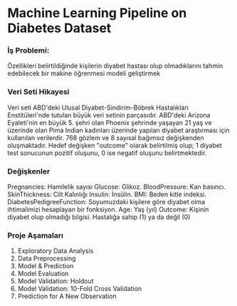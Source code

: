 # Machine Learning Pipeline on Diabetes Dataset

### İş Problemi:

Özellikleri belirtildiğinde kişilerin diyabet hastası olup olmadıklarını tahmin edebilecek bir makine öğrenmesi modeli geliştirmek

### Veri Seti Hikayesi

Veri seti ABD'deki Ulusal Diyabet-Sindirim-Böbrek Hastalıkları Enstitüleri'nde tutulan büyük veri setinin
parçasıdır. ABD'deki Arizona Eyaleti'nin en büyük 5. şehri olan Phoenix şehrinde yaşayan 21 yaş ve üzerinde olan
Pima Indian kadınları üzerinde yapılan diyabet araştırması için kullanılan verilerdir. 768 gözlem ve 8 sayısal
bağımsız değişkenden oluşmaktadır. Hedef değişken "outcome" olarak belirtilmiş olup; 1 diyabet test sonucunun
pozitif oluşunu, 0 ise negatif oluşunu belirtmektedir.

### Değişkenler

Pregnancies: Hamilelik sayısı
Glucose: Glikoz.
BloodPressure: Kan basıncı.
SkinThickness: Cilt Kalınlığı
Insulin: İnsülin.
BMI: Beden kitle indeksi.
DiabetesPedigreeFunction: Soyumuzdaki kişilere göre diyabet olma ihtimalimizi hesaplayan bir fonksiyon.
Age: Yaş (yıl)
Outcome: Kişinin diyabet olup olmadığı bilgisi. Hastalığa sahip (1) ya da değil (0)

### Proje Aşamaları

1. Exploratory Data Analysis
2. Data Preprocessing
3. Model & Prediction
4. Model Evaluation
5. Model Validation: Holdout
6. Model Validation: 10-Fold Cross Validation
7. Prediction for A New Observation

